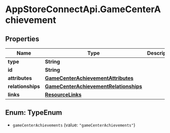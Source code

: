 # AppStoreConnectApi.GameCenterAchievement

## Properties

Name | Type | Description | Notes
------------ | ------------- | ------------- | -------------
**type** | **String** |  | 
**id** | **String** |  | 
**attributes** | [**GameCenterAchievementAttributes**](GameCenterAchievementAttributes.md) |  | [optional] 
**relationships** | [**GameCenterAchievementRelationships**](GameCenterAchievementRelationships.md) |  | [optional] 
**links** | [**ResourceLinks**](ResourceLinks.md) |  | [optional] 



## Enum: TypeEnum


* `gameCenterAchievements` (value: `"gameCenterAchievements"`)




